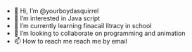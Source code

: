 - 👋 Hi, I’m @yourboydasquirrel
- 👀 I’m interested in Java script
- 🌱 I’m currently learning finacail litracy in school
- 💞️ I’m looking to collaborate on programming and animation
- 📫 How to reach me reach me by email

<!---
yourboydasquirrel/yourboydasquirrel is a ✨ special ✨ repository because its `README.md` (this file) appears on your GitHub profile.
You can click the Preview link to take a look at your changes.
--->
